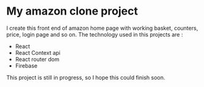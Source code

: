 # My amazon clone project

I create this front end of amazon home page with working basket, counters, price, login page and so on. The technology used in this projects are :

- React
- React Context api
- React router dom
- Firebase

This project is still in progress, so I hope this could finish soon.
